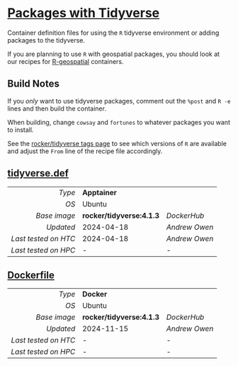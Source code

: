 <!--
   Copyright 2024, Center for High Throughput Computing, University of Wisconsin - Madison

   Licensed under the Apache License, Version 2.0 (the "License");
   you may not use this file except in compliance with the License.
   You may obtain a copy of the License at

       http://www.apache.org/licenses/LICENSE-2.0

   Unless required by applicable law or agreed to in writing, software
   distributed under the License is distributed on an "AS IS" BASIS,
   WITHOUT WARRANTIES OR CONDITIONS OF ANY KIND, either express or implied.
   See the License for the specific language governing permissions and
   limitations under the License.
-->

# [Packages with Tidyverse](/software/R/tidyverse)

Container definition files for using the `R` tidyverse environment 
or adding packages to the tidyverse. 

If you are planning to use `R` with geospatial
packages, you should look at our recipes for [R-geospatial](../geospatial) 
containers. 

## Build Notes

If you *only* want to use tidyverse packages, comment out 
the `%post` and `R -e` lines and then build the container. 

When building, change `cowsay` and `fortunes`
to whatever packages you want to install. 

See the [rocker/tidyverse tags page](https://hub.docker.com/r/rocker/tidyverse/tags) 
to see which versions of `R` are available
and adjust the `From` line of the recipe file accordingly.  

## [tidyverse.def](tidyverse.def)

| | | |
| ---: | :--- | :--- |
| *Type* | **Apptainer** | |
| *OS* | Ubuntu | |
| *Base image* | **rocker/tidyverse:4.1.3** | *DockerHub* |
| *Updated* | 2024-04-18 | *Andrew Owen* |
| *Last tested on HTC* | 2024-04-18 | *Andrew Owen* |
| *Last tested on HPC* | - | - |

## [Dockerfile](Dockerfile)

| | | |
| ---: | :--- | :--- |
| *Type* | **Docker** | |
| *OS* | Ubuntu | |
| *Base image* | **rocker/tidyverse:4.1.3** | *DockerHub* |
| *Updated* | 2024-11-15 | *Andrew Owen* |
| *Last tested on HTC* | - | - |
| *Last tested on HPC* | - | - |
